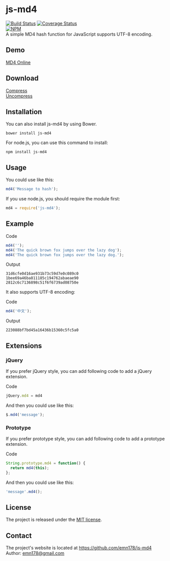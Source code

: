 # js-md4
[![Build Status](https://travis-ci.org/emn178/js-md4.svg?branch=master)](https://travis-ci.org/emn178/js-md4)
[![Coverage Status](https://coveralls.io/repos/emn178/js-md4/badge.svg?branch=master)](https://coveralls.io/r/emn178/js-md4?branch=master)  
[![NPM](https://nodei.co/npm/js-md4.png?stars&downloads)](https://nodei.co/npm/js-md4/)  
A simple MD4 hash function for JavaScript supports UTF-8 encoding.

## Demo
[MD4 Online](http://emn178.github.io/online-tools/md4.html)  

## Download
[Compress](https://raw.github.com/emn178/js-md4/master/build/md4.min.js)  
[Uncompress](https://raw.github.com/emn178/js-md4/master/src/md4.js)

## Installation
You can also install js-md4 by using Bower.

    bower install js-md4

For node.js, you can use this command to install:

    npm install js-md4

## Usage
You could use like this:
```JavaScript
md4('Message to hash');
```
If you use node.js, you should require the module first:
```JavaScript
md4 = require('js-md4');
```

## Example
Code
```JavaScript
md4('');
md4('The quick brown fox jumps over the lazy dog');
md4('The quick brown fox jumps over the lazy dog.');
```
Output

    31d6cfe0d16ae931b73c59d7e0c089c0
    1bee69a46ba811185c194762abaeae90
    2812c6c7136898c51f6f6739ad08750e

It also supports UTF-8 encoding:

Code
```JavaScript
md4('中文');
```
Output

    223088bf7bd45a16436b15360c5fc5a0

## Extensions
### jQuery
If you prefer jQuery style, you can add following code to add a jQuery extension.

Code
```JavaScript
jQuery.md4 = md4
```
And then you could use like this:
```JavaScript
$.md4('message');
```
### Prototype
If you prefer prototype style, you can add following code to add a prototype extension.

Code
```JavaScript
String.prototype.md4 = function() {
  return md4(this);
};
```
And then you could use like this:
```JavaScript
'message'.md4();
```
## License
The project is released under the [MIT license](http://www.opensource.org/licenses/MIT).

## Contact
The project's website is located at https://github.com/emn178/js-md4  
Author: emn178@gmail.com
